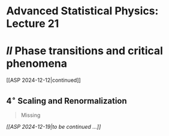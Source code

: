 # Advanced Statistical Physics: Lecture 21
# $II$ Phase transitions and critical phenomena
[[ASP 2024-12-12|continued]]
## $4^\circ$ Scaling and Renormalization

> Missing

*[[ASP 2024-12-19|to be continued ...]]*
